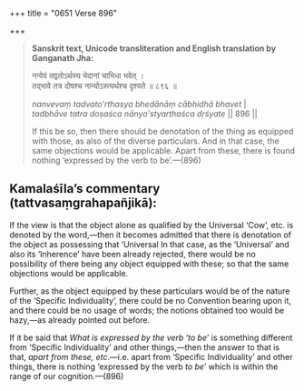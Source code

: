 +++
title = "0651 Verse 896"

+++
> **Sanskrit text, Unicode transliteration and English translation by Ganganath Jha:** 
>
> नन्वेवं तद्वतोऽर्थस्य भेदानां चाभिधा भवेत् ।  
> तद्भावे तत्र दोषश्च नान्योऽस्त्यर्थश्च दृश्यते ॥ ८९६ ॥ 
>
> *nanvevaṃ tadvato'rthasya bhedānāṃ cābhidhā bhavet* \|  
> *tadbhāve tatra doṣaśca nānyo'styarthaśca dṛśyate* \|\| 896 \|\| 
>
> If this be so, then there should be denotation of the thing as equipped with those, as also of the diverse particulars. And in that case, the same objections would be applicable. Apart from these, there is found nothing ‘expressed by the verb to be’.—(896)



## Kamalaśīla’s commentary (tattvasaṃgrahapañjikā):

If the view is that the object alone as qualified by the Universal ‘Cow’, etc. is denoted by the word,—then it becomes admitted that there is denotation of the object as possessing that ‘Universal In that case, as the ‘Universal’ and also its ‘Inherence’ have been already rejected, there would be no possibility of there being any object equipped with these; so that the same objections would be applicable.

Further, as the object equipped by these particulars would be of the nature of the ‘Specific Individuality’, there could be no Convention bearing upon it, and there could be no usage of words; the notions obtained too would be hazy,—as already pointed out before.

If it be said that *What is expressed by the verb* ‘*to be*’ is something different from ‘Specific Individuality’ and other things,—then the answer to that is that, *apart from these, etc*.—i.e. apart from ‘Specific Individuality’ and other things, there is nothing ‘expressed by the verb *to be*’ which is within the range of our cognition.—(896)


